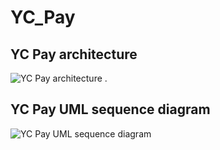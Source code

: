 # YC_Pay
## YC Pay architecture
![YC Pay architecture](https://i.ibb.co/wczhz01/2023-10-01-154030.png)
.
## YC Pay UML sequence diagram

![YC Pay UML sequence diagram](https://www.plantuml.com/plantuml/png/nLNTRXmr5BwVft1kKy83L08rh4hKYyAAdQf8g1VMxCbcb5bxy7YW4QcKfce1WTGRhbln1Y5jH9eqwIlORyHdZxSPCywYHVoCj3kUSuvzllCTV_QjHdEbstcLhUaTcXChIBKLSR4XMrsLWZ9UQAbOzuogaeHcl66VIfdLc5aMPSrX6lEzELoRTUcyuytndSWzKdkrbdUvu3DI4rBVb0MvmD7TIRoCWaCvJnX6tbnnqG1FAKLl3PPFicocP5kphTivcxHrBPMcwQXLYaHHKfCnF43CDZxsqDYD6pUzpNt0vbqRDzbNtma-fm_m8lsjLBkF7Znwa96OPjd-_du_n-PSjaBd4bMdrcQt7nOxNCo8VK5VjzJezyaG5GhpSLkakwKwVdnOS8VbFAxEoxWF7GAFyZMr50qDK8_lvUoEq8JvVW5UQRPsJvI0nyQjxhjI1GK_wptHXn9I4rFbR4SpkUtdHNxpqXwOItDiJl0-CqVCFZ4NvjGDpRdz6UDB-zWUcjDK9jJ2tFe1teBANlsVxtO-gXfYArOL_2jqwA-xzCzITG2IVdTqsMVs9sQVcHDpWK67de4pUmZJcNrYVyJxJPgxrJ3y0WI_8UsnENVPqAaJXXTWuVVAN2vlqu1Go3oGUPzN5K4vdxHxf9Q2mfmOqw_c4ZIy1gg01pZiWNrklmT4XycSmV03Fh2Z77FnTD3q6FwddiwBHLKmOYk-DMz1A2n768BtpckVf-jR680msW1R94XnJTEkoDKOVm6-GN34-3AIbqXXiEqgAUlm4I4FRLbV7-rGiRiumzVNirwsgnx9MYCqUP9lonQuyY_3r0H1BakZkMuRzX4IbTDqA5ukSeB4kHp9Ab0PWbVOBNYmZda1QRpp7J_sMd8jPlOfU3x7xxNJaNdJspXEHo5PYdKCKwZp2QYFAlGtrJOfciPiNlKc2vRa_T9hFA_wb-k78SDQH-BrHrkuU5QIFGeO73w3rAWdnKnIyuiJTE9d1j5VKP3g_M0lhdH4l0JsKyZyZ67m3kqyieT1s0pcLqvPlhJJK2PEWkGUIDSO8m_DIGe2uUz54QrrlJu-Mqm98Mbvt-UbBiKCaOhfXxsZrbzzIyMPNPSRRKhBCmdZJpjzqXO5DSr_8EU_9UP_ISe3JMUB7WmL4nWTpFtVDHiPhxrGGeETApgpRk6ldLT_0000)
